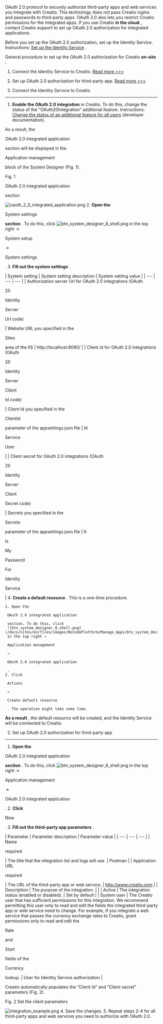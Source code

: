 


 OAuth 2.0 protocol to securely authorize third-party apps and web services you integrate with Creatio. This technology does not pass Creatio logins and passwords to third-party apps. OAuth 2.0 also lets you restrict Creatio permissions for the integrated apps. If you use Creatio
 **in the cloud** 
 , contact Creatio support to set up OAuth 2.0 authorization for integrated applications.
 



 Before you set up the OAuth 2.0 authorization, set up the Identity Service. Instructions:
 [Set up the Identity Service](https://academy.creatio.com/documents?id=2466) 
 .
 



 General procedure to set up the OAuth 2.0 authorization for Creatio
 **on-site** 
 :
 


1. Connect the Identity Service to Creatio.
 [Read more >>>](#title-2002-)
2. Set up OAuth 2.0 authorization for third-party app.
 [Read more >>>](#title-2002-3)



 1. Connect the Identity Service to Creatio
--------------------------------------------


1. **Enable the OAuth 2.0 integration** 
 in Creatio. To do this, change the status of the “OAuth20Integration” additional feature. Instructions:
 [Change the status of an additional feature for all users](https://academy.creatio.com/documents?id=15631&anchor=title-3459-3) 
 (developer documentation).
 




 As a result, the
 
 OAuth 2.0 integrated application
 
 section will be displayed in the
 
 Application management
 
 block of the System Designer (Fig. 1).
 




 Fig. 1
 
 OAuth 2.0 integrated application
 
 section
 

![oauth_2_0_integrated_application.png](/docs/sites/en/files/images/Setup_and_Administration/setup_oauth20_for_external_apps/8.0/oauth_2_0_integrated_application.png)
2. **Open the** 

 System settings
 
**section** 
 . To do this, click
 ![btn_system_designer_8_shell.png](/docs/sites/en/files/images/NoCodePlatform/Manage_Apps/btn_system_designer_8_shell.png)
 in the top right →
 
 System setup
 
 →
 
 System settings
 
 .
3. **Fill out the system settings** 
 .
 





| 
 System setting
  | 
 System setting description
  | 
 System setting value
  |
| --- | --- | --- |
| 
 Authorization server Url for OAuth 2.0 integrations (OAuth
 
 20
 
 Identity
 
 Server
 
 Url code)
 
 
 
 
  | 
 Website URL you specified in the
 
 Sites
 
 area of the IIS
  | 
 http://localhost:8090/
  |
| 
 Client id for OAuth 2.0 integrations (OAuth
 
 20
 
 Identity
 
 Server
 
 Client
 
 Id code)
 
 
 
 
 
  | 
 Client Id you specified in the
 
 ClientId
 
 parameter of the appsettings.json file
  | 
 Id
 
 Service
 
 User
 
 
  |
| 
 Client secret for OAuth 2.0 integrations (OAuth
 
 20
 
 Identity
 
 Server
 
 Client
 
 Secret code)
 
 
 
 
 
  | 
 Secrets you specified in the
 
 Secrets
 
 parameter of the appsettings.json file
  | 
 It
 
 Is
 
 My
 
 Password
 
 For
 
 Identity
 
 Service
 
 
 
 
 
 
  |
4. **Create a default resource** 
 . This is a one-time procedure.
 


	1. Open the
	 
	 OAuth 2.0 integrated application
	 
	 section. To do this, click
	 ![btn_system_designer_8_shell.png](/docs/sites/en/files/images/NoCodePlatform/Manage_Apps/btn_system_designer_8_shell.png)
	 in the top right →
	 
	 Application management
	 
	 →
	 
	 OAuth 2.0 integrated application
	 
	 .
	2. Click
	 
	 Actions
	 
	 →
	 
	 Create default resource
	 
	 . The operation might take some time.



**As a result** 
 , the default resource will be created, and the Identity Service will be connected to Creatio.
 



 2. Set up OAuth 2.0 authorization for third-party app
-------------------------------------------------------


1. **Open the** 

 OAuth 2.0 integrated application
 
**section** 
 . To do this, click
 ![btn_system_designer_8_shell.png](/docs/sites/en/files/images/NoCodePlatform/Manage_Apps/btn_system_designer_8_shell.png)
 in the top right →
 
 Application management
 
 →
 
 OAuth 2.0 integrated application
 
 .
2. **Click** 

 New
 
 .
3. **Fill out the third-party app parameters** 
 .
 





| 
 Parameter
  | 
 Parameter description
  | 
 Parameter value
  |
| --- | --- | --- |
| 
 Name
 
 required
 
 | 
 The title that the integration list and logs will use.
  | 
 Postman
  |
| 
 Application URL
 
 required
 
 | 
 The URL of the third-party app or web service.
  | 
 http://www.creatio.com
  |
| 
 Description
  | 
 The purpose of the integration.
  | 
 |
| 
 Active
  | 
 The integration status (enabled or disabled).
  | 
 Set by default
  |
| 
 System user
  | 
 The Creatio user that has sufficient permissions for this integration. We recommend permitting this user only to read and edit the fields the integrated third-party app or web service need to change. For example, if you integrate a web service that passes the currency exchange rates to Creatio, grant permissions only to read and edit the
 
 Rate
 
 and
 
 Start
 
 fields of the
 
 Currency
 
 lookup.
  | 
 User for Identity Service authorization
  |




 Creatio automatically populates the “Client Id” and “Client secret” parameters (Fig. 2).
 




 Fig. 2 Set the client parameters
 

![integration_example.png](/docs/sites/en/files/images/Setup_and_Administration/setup_oauth20_for_external_apps/8.0/integration_example.png)
4. Save the changes.
5. Repeat steps 2-4 for all third-party apps and web services you need to authorize with OAuth 2.0.




